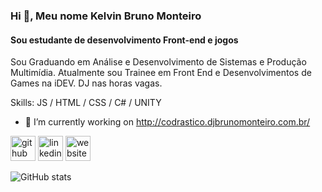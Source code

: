 ### Hi 👋, Meu nome Kelvin Bruno Monteiro
#### Sou estudante de desenvolvimento Front-end e jogos
Sou Graduando em Análise e Desenvolvimento de Sistemas e Produção Multimídia. Atualmente sou Trainee em Front End e Desenvolvimentos de Games na iDEV. DJ nas horas vagas.

Skills:  JS / HTML / CSS / C# / UNITY

- 🔭 I’m currently working on http://codrastico.djbrunomonteiro.com.br/ 


[<img src='https://cdn.jsdelivr.net/npm/simple-icons@3.0.1/icons/github.svg' alt='github' height='40'>](https://github.com/djbrunomonteiro)  [<img src='https://cdn.jsdelivr.net/npm/simple-icons@3.0.1/icons/linkedin.svg' alt='linkedin' height='40'>](https://www.linkedin.com/in/https://www.linkedin.com/in/kelvinbrunomonteiro//)  [<img src='https://cdn.jsdelivr.net/npm/simple-icons@3.0.1/icons/icloud.svg' alt='website' height='40'>](http://djbrunomonteiro.com.br/)  

![GitHub stats](https://github-readme-stats.vercel.app/api?username=djbrunomonteiro&show_icons=true&count_private=true)  

